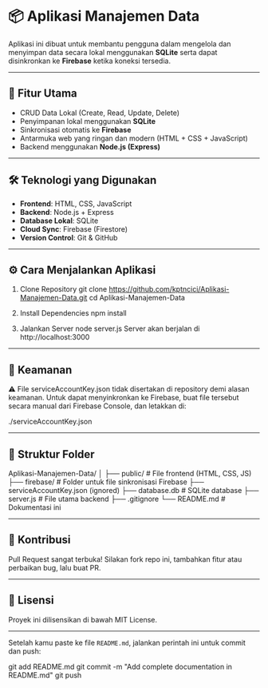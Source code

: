 # 📦 Aplikasi Manajemen Data

Aplikasi ini dibuat untuk membantu pengguna dalam mengelola dan menyimpan data secara lokal 
menggunakan **SQLite** serta dapat disinkronkan ke **Firebase** ketika koneksi tersedia.

---

## 🚀 Fitur Utama

- CRUD Data Lokal (Create, Read, Update, Delete)
- Penyimpanan lokal menggunakan **SQLite**
- Sinkronisasi otomatis ke **Firebase**
- Antarmuka web yang ringan dan modern (HTML + CSS + JavaScript)
- Backend menggunakan **Node.js (Express)**

---

## 🛠️ Teknologi yang Digunakan

- **Frontend**: HTML, CSS, JavaScript
- **Backend**: Node.js + Express
- **Database Lokal**: SQLite
- **Cloud Sync**: Firebase (Firestore)
- **Version Control**: Git & GitHub

---

## ⚙️ Cara Menjalankan Aplikasi

1. Clone Repository
git clone https://github.com/kptncici/Aplikasi-Manajemen-Data.git
cd Aplikasi-Manajemen-Data

2. Install Dependencies
npm install

3. Jalankan Server
node server.js
Server akan berjalan di http://localhost:3000

---

## 🔐 Keamanan
⚠️ File serviceAccountKey.json tidak disertakan di repository demi alasan keamanan. Untuk dapat menyinkronkan ke Firebase, 
buat file tersebut secara manual dari Firebase Console, dan letakkan di:

./serviceAccountKey.json


---

## 📁 Struktur Folder
Aplikasi-Manajemen-Data/
│
├── public/               # File frontend (HTML, CSS, JS)
├── firebase/             # Folder untuk file sinkronisasi Firebase
├── serviceAccountKey.json (ignored) 
├── database.db           # SQLite database
├── server.js             # File utama backend
├── .gitignore
└── README.md             # Dokumentasi ini


---
## 🙌 Kontribusi
Pull Request sangat terbuka! Silakan fork repo ini, tambahkan fitur atau perbaikan bug, lalu buat PR.

---
## 📄 Lisensi
Proyek ini dilisensikan di bawah MIT License.

---
Setelah kamu paste ke file `README.md`, jalankan perintah ini untuk commit dan push:

git add README.md
git commit -m "Add complete documentation in README.md"
git push


